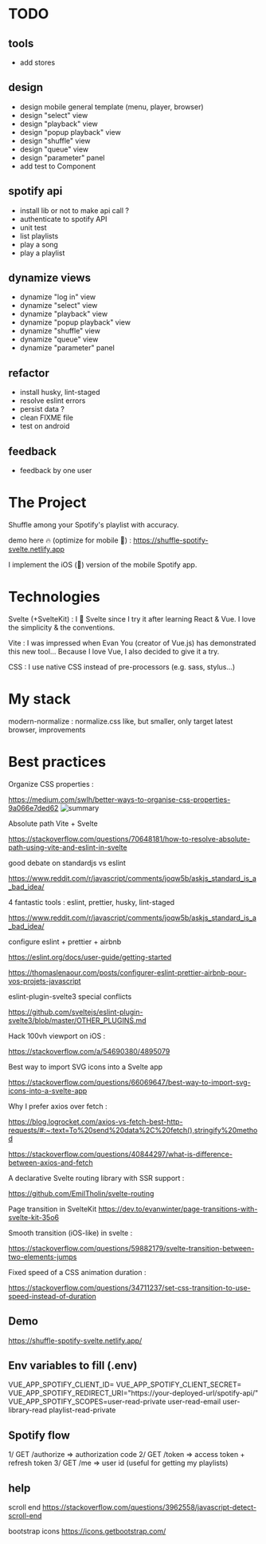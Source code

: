 # TODO

## tools

- add stores

## design

- design mobile general template (menu, player, browser)
- design "select" view
- design "playback" view
- design "popup playback" view
- design "shuffle" view
- design "queue" view
- design "parameter" panel
- add test to Component

## spotify api

- install lib or not to make api call ?
- authenticate to spotify API
- unit test
- list playlists
- play a song
- play a playlist

## dynamize views

- dynamize "log in" view
- dynamize "select" view
- dynamize "playback" view
- dynamize "popup playback" view
- dynamize "shuffle" view
- dynamize "queue" view
- dynamize "parameter" panel

## refactor

- install husky, lint-staged
- resolve eslint errors
- persist data ?
- clean FIXME file
- test on android

## feedback

- feedback by one user

# The Project

Shuffle among your Spotify's playlist with accuracy.

demo here 🔥 (optimize for mobile 📱) : https://shuffle-spotify-svelte.netlify.app

I implement the iOS (🍎) version of the mobile Spotify app.

# Technologies

Svelte (+SvelteKit) : I 💚 Svelte since I try it after learning React & Vue.
I love the simplicity & the conventions.

Vite : I was impressed when Evan You (creator of Vue.js) has demonstrated this new tool... Because I love Vue, I also decided to give it a try.

CSS : I use native CSS instead of pre-processors (e.g. sass, stylus...)

# My stack

modern-normalize : normalize.css like, but smaller, only target latest browser, improvements

# Best practices

Organize CSS properties :

https://medium.com/swlh/better-ways-to-organise-css-properties-9a066e7ded62
![summary](https://miro.medium.com/max/1400/1*RYMDPwcVjiZDbOJy4hfYmw.png)

Absolute path Vite + Svelte

https://stackoverflow.com/questions/70648181/how-to-resolve-absolute-path-using-vite-and-eslint-in-svelte

good debate on standardjs vs eslint

https://www.reddit.com/r/javascript/comments/joqw5b/askjs_standard_is_a_bad_idea/

4 fantastic tools : eslint, prettier, husky, lint-staged

https://www.reddit.com/r/javascript/comments/joqw5b/askjs_standard_is_a_bad_idea/

configure eslint + prettier + airbnb

https://eslint.org/docs/user-guide/getting-started

https://thomaslenaour.com/posts/configurer-eslint-prettier-airbnb-pour-vos-projets-javascript

eslint-plugin-svelte3 special conflicts

https://github.com/sveltejs/eslint-plugin-svelte3/blob/master/OTHER_PLUGINS.md

Hack 100vh viewport on iOS :

https://stackoverflow.com/a/54690380/4895079

Best way to import SVG icons into a Svelte app

https://stackoverflow.com/questions/66069647/best-way-to-import-svg-icons-into-a-svelte-app

Why I prefer axios over fetch :

https://blog.logrocket.com/axios-vs-fetch-best-http-requests/#:~:text=To%20send%20data%2C%20fetch(),stringify%20method

https://stackoverflow.com/questions/40844297/what-is-difference-between-axios-and-fetch

A declarative Svelte routing library with SSR support :

https://github.com/EmilTholin/svelte-routing

Page transition in SvelteKit
https://dev.to/evanwinter/page-transitions-with-svelte-kit-35o6

Smooth transition (iOS-like) in svelte :

https://stackoverflow.com/questions/59882179/svelte-transition-between-two-elements-jumps

Fixed speed of a CSS animation duration :

https://stackoverflow.com/questions/34711237/set-css-transition-to-use-speed-instead-of-duration

## Demo

https://shuffle-spotify-svelte.netlify.app/

## Env variables to fill (.env)

VUE_APP_SPOTIFY_CLIENT_ID=<your client id>
VUE_APP_SPOTIFY_CLIENT_SECRET=<your client secret>
VUE_APP_SPOTIFY_REDIRECT_URI="https://your-deployed-url/spotify-api/"
VUE_APP_SPOTIFY_SCOPES=user-read-private user-read-email user-library-read playlist-read-private

## Spotify flow

1/ GET /authorize
=> authorization code
2/ GET /token
=> access token + refresh token
3/ GET /me
=> user id (useful for getting my playlists)

## help

scroll end
https://stackoverflow.com/questions/3962558/javascript-detect-scroll-end

bootstrap icons
https://icons.getbootstrap.com/

